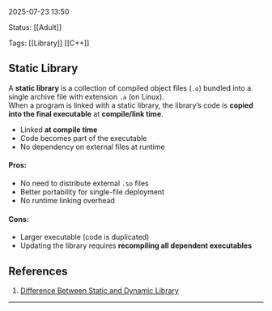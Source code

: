 2025-07-23 13:50

Status: [[Adult]]

Tags: [[Library]] [[C++]]

## Static Library

A **static library** is a collection of compiled object files (`.o`) bundled into a single archive file with extension `.a` (on Linux).  
When a program is linked with a static library, the library’s code is **copied into the final executable** at **compile/link time**.

- Linked **at compile time**
- Code becomes part of the executable
- No dependency on external files at runtime
#### Pros:
- No need to distribute external `.so` files
- Better portability for single-file deployment
- No runtime linking overhead

#### Cons:
- Larger executable (code is duplicated)
- Updating the library requires **recompiling all dependent executables**
## References

1. [Difference Between Static and Dynamic Library](https://stackoverflow.com/questions/2649334/difference-between-static-and-shared-libraries)


---

